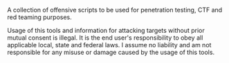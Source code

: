 A collection of offensive scripts to be used for penetration testing, CTF and red teaming purposes.

Usage of this tools and information for attacking targets without prior mutual consent is illegal. 
It is the end user's responsibility to obey all applicable local, state and federal laws. 
I assume no liability and am not responsible for any misuse or damage caused by the usage of this tools.

